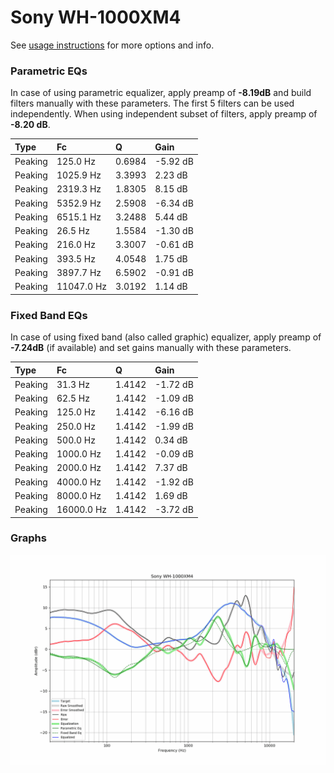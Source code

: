 # Sony WH-1000XM4
See [usage instructions](https://github.com/jaakkopasanen/AutoEq#usage) for more options and info.

### Parametric EQs
In case of using parametric equalizer, apply preamp of **-8.19dB** and build filters manually
with these parameters. The first 5 filters can be used independently.
When using independent subset of filters, apply preamp of **-8.20 dB**.

| Type    | Fc         |      Q | Gain     |
|:--------|:-----------|:-------|:---------|
| Peaking | 125.0 Hz   | 0.6984 | -5.92 dB |
| Peaking | 1025.9 Hz  | 3.3993 | 2.23 dB  |
| Peaking | 2319.3 Hz  | 1.8305 | 8.15 dB  |
| Peaking | 5352.9 Hz  | 2.5908 | -6.34 dB |
| Peaking | 6515.1 Hz  | 3.2488 | 5.44 dB  |
| Peaking | 26.5 Hz    | 1.5584 | -1.30 dB |
| Peaking | 216.0 Hz   | 3.3007 | -0.61 dB |
| Peaking | 393.5 Hz   | 4.0548 | 1.75 dB  |
| Peaking | 3897.7 Hz  | 6.5902 | -0.91 dB |
| Peaking | 11047.0 Hz | 3.0192 | 1.14 dB  |

### Fixed Band EQs
In case of using fixed band (also called graphic) equalizer, apply preamp of **-7.24dB**
(if available) and set gains manually with these parameters.

| Type    | Fc         |      Q | Gain     |
|:--------|:-----------|:-------|:---------|
| Peaking | 31.3 Hz    | 1.4142 | -1.72 dB |
| Peaking | 62.5 Hz    | 1.4142 | -1.09 dB |
| Peaking | 125.0 Hz   | 1.4142 | -6.16 dB |
| Peaking | 250.0 Hz   | 1.4142 | -1.99 dB |
| Peaking | 500.0 Hz   | 1.4142 | 0.34 dB  |
| Peaking | 1000.0 Hz  | 1.4142 | -0.09 dB |
| Peaking | 2000.0 Hz  | 1.4142 | 7.37 dB  |
| Peaking | 4000.0 Hz  | 1.4142 | -1.92 dB |
| Peaking | 8000.0 Hz  | 1.4142 | 1.69 dB  |
| Peaking | 16000.0 Hz | 1.4142 | -3.72 dB |

### Graphs
![](./Sony%20WH-1000XM4.png)